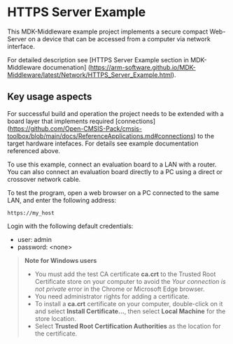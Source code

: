HTTPS Server Example
====================

This MDK-Middleware example project implements a secure compact Web-Server on a device
that can be accessed from a computer via network interface.

For detailed description see [HTTPS Server Example section in MDK-Middleware documenation]
(https://arm-software.github.io/MDK-Middleware/latest/Network/HTTPS_Server_Example.html).

Key usage aspects
-----------------

For successful build and operation the project needs to be extended with a board layer
that implements required [connections]
(https://github.com/Open-CMSIS-Pack/cmsis-toolbox/blob/main/docs/ReferenceApplications.md#connections)
to the target hardware intefaces. For details see example documentation referenced above.

To use this example, connect an evaluation board to a LAN with a router. You can also connect
an evaluation board directly to a PC using a direct or crossover network cable.

To test the program, open a web browser on a PC connected to the same LAN, and enter
the following address:

```
https://my_host
```

Login with the following default credentials:

 - user: admin
 - password: \<none\>

> **Note for Windows users**
> - You must add the test CA certificate **ca.crt** to the Trusted Root Certificate store on your computer
    to avoid the *Your connection is not private* error in the Chrome or Microsoft Edge browser.
> - You need administrator rights for adding a certificate.
> - To install a **ca.crt** certificate on your computer, double-click on it and select
    **Install Certificate...**, then select **Local Machine** for the store location.
> - Select **Trusted Root Certification Authorities** as the location for the certificate.
